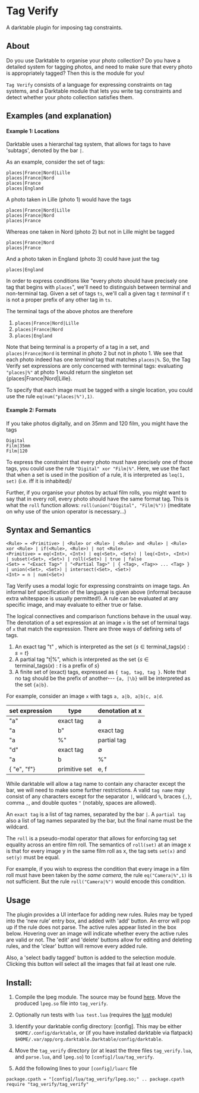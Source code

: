 # Tag Verify
A darktable plugin for imposing tag constraints.

## About

Do you use Darktable to organise your photo collection? Do you have a detailed system for tagging photos, and need to make sure that every photo is appropriately tagged? Then this is the module for you!

`Tag Verify` consists of a language for expressing constraints on tag systems, and a Darktable module that lets you write tag constraints and detect whether your photo collection satisfies them.

## Examples (and explanation)

#### Example 1: Locations 

Darktable uses a hierarchal tag system, that allows for tags to have 'subtags', denoted by the bar `|`.

As an example, consider the set of tags:

```
places|France|Nord|Lille
places|France|Nord
places|France
places|England
```

A photo taken in Lille (photo 1) would have the tags

```
places|France|Nord|Lille
places|France|Nord
places|France
```

Whereas one taken in Nord (photo 2) but not in Lille might be tagged

```
places|France|Nord
places|France
```

And a photo taken in England (photo 3) could have just the tag

```
places|England
```

In order to express conditions like "every photo should have precisely one tag that begins with `places`", we'll need to distinguish between terminal and non-terminal tag. Given a set of tags `ts`, we'll call a given tag `t` *terminal* if `t` is not a proper prefix of any other tag in `ts`. 

The terminal tags of the above photos are therefore

1. `places|France|Nord|Lille`
2. `places|France|Nord`
3. `places|England`

Note that being terminal is a property of a tag in a set, and `places|France|Nord` is terminal in photo 2 but not in photo 1. We see that each photo indeed has one *terminal* tag that matches `places|%`. So, the Tag Verify set expressions are only concerned with terminal tags: evaluating `"places|%"` at photo 1 would return the singleton set $\{ \text{places|France|Nord|Lille} \}$.

To specify that each image must be tagged with a single location, you could use the rule `eq(num("places|%"),1)`.



#### Example 2: Formats 

If you take photos digitally, and on 35mm and 120 film, you might have the tags
```
Digital
Film|35mm
Film|120
```

To express the constraint that every photo must have precisely one of those tags, you could use the rule `"Digital" xor "Film|%"`. Here, we use the fact that when a set is used in the position of a rule, it is interpreted as `leq(1, set)` (i.e. iff it is inhabited)/

Further, if you organise your photos by actual film rolls, you might want to say that in every roll, every photo should have the same format tag. This is what the `roll` function allows: `roll(union("Digital", "Film|%"))` (meditate on why use of the union operator is necessary...)


## Syntax and Semantics

```
<Rule> = <Primitive> | <Rule> or <Rule> | <Rule> and <Rule> | <Rule> xor <Rule> | if(<Rule>, <Rule>) | not <Rule>
<Primitive> = eq(<Int>, <Int>) | eq(<Set>, <Set>) | leq(<Int>, <Int>) | subset(<Set>, <Set>) | roll(<Set>) | true | false
<Set> = "<Exact Tag>" | "<Partial Tag>" | { <Tag>, <Tag>> ... <Tag> } | union(<Set>, <Set>) | intersect(<Set>, <Set>)
<Int> = n | num(<Set>)
```

Tag Verify uses a modal logic for expressing constraints on image tags. An informal bnf specification of the language is given above (informal because extra whitespace is usually permitted!). A rule can be evaluated at any specific image, and may evaluate to either true or false.

The logical connectives and comparison functions behave in the usual way. The denotation of a set expression at an image `x` is the set of terminal tags of `x` that match the expression. There are three ways of defining sets of tags.

1. An exact tag "t" , which is interpreted as the set $\{s \in \text{terminal\_tags}(x) : s = t \}$
2. A partial tag "t|%", which is interpreted as the set $\{s \in \text{terminal\_tags}(x) : t \text{ is a prefix of } s \}$
3. A finite set of (exact) tags, expressed as `{ tag, tag, tag }`. Note that no tag should be the prefix of another--- `{a, |\b}` will be interpreted as the set `{a|b}`.


For example, consider an image `x` with tags `a, a|b, a|b|c, a|d`.

|set expression |type| denotation at x |
|---------------|----|------------|
|"a" | exact tag| a|
|"a|b" | exact tag| a|b|
|"a|%" | partial tag | a|b, a|b|c, a|d
|"d" | exact tag| $\emptyset$ |
|"a|b|%" | partial tag |  |
|{ "e", "f"} |primitive set | e, f|


While darktable will allow a tag name to contain any character except the bar, we will need to make some further restrictions. A valid `tag name` may consist of any characters except for the separator `|`, wildcard `%`, braces `{,}`, comma `,`, and double quotes `"` (notably, spaces are allowed).

An `exact tag` is a list of tag names, separated by the bar `|`. A `partial tag` also a list of tag names separated by the bar, but the final name must be the wildcard.

The `roll` is a pseudo-modal operator that allows for enforcing tag set equality across an entire film roll. The semantics of `roll(set)` at an image x is that for every image y in the same film roll as x, the tag sets `set(x)` and `set(y)` must be equal.

For example, if you wish to express the condition that every image in a film roll must have been taken by the *same camera*, the rule `eq("Camera|%",1)` is not sufficient. But the rule `roll("Camera|%")` would encode this condition.


## Usage
The plugin provides a UI interface for adding new rules. Rules may be typed into the 'new rule' entry box, and added with 'add' button. An error will pop up if the rule does not parse. The active rules appear listed in the box below. Hovering over an image will indicate whether every the active rules are valid or not. The 'edit' and 'delete' buttons allow for editing and deleting rules, and the 'clear' button will remove every added rule.

Also, a 'select badly tagged' button is added to the selection module. Clicking this button will select all the images that fail at least one rule. 


## Install:

1. Compile the lpeg module. The source may be found [here](http://www.inf.puc-rio.br/~roberto/lpeg/). Move the produced `lpeg.so` file into `tag_verify`.

2. Optionally run tests with `lua test.lua` (requires the [lust](https://github.com/bjornbytes/lust) module)

3. Identify your darktable config directory: [config]. This may be either `$HOME/.config/darktable`, or (if you have installed darktable via flatpack) `$HOME/.var/app/org.darktable.Darktable/config/darktable`.


4. Move the `tag_verify` directory (or at least the three files `tag_verify.lua`, and `parse.lua`, and `lpeg.so`) to `[config]/lua/tag_verify`.

5. Add the following lines to your `[config]/luarc` file

```
package.cpath = "[config]/lua/tag_verify/lpeg.so;" .. package.cpath
require "tag_verify/tag_verify"
```

